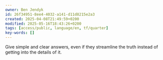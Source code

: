 ```yaml
---
owner: Ben Jendyk
id: 26f34951-8ee4-4032-a141-d11d8215e2a3
created: 2025-04-08T21:49:59+0200
modified: 2025-05-16T18:43:26+0200
tags: [access/public, language/en, tf/quarter]
key-words: []
---
```


Give simple and clear answers, even if they streamline the truth instead of getting into the details of it. 